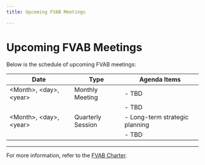```yaml
---
title: Upcoming FVAB Meetings

---
```


# Upcoming FVAB Meetings

Below is the schedule of upcoming FVAB meetings:

| Date               | Type                | Agenda Items                          |
|--------------------|---------------------|---------------------------------------|
| <Month\>, <day\>, <year\>   | Monthly Meeting     | - TBD          |
|                    |                     | - TBD|
| <Month\>, <day\>, <year\>   | Quarterly Session   | - Long-term strategic planning        |
|                    |                     | - TBD     |

---

For more information, refer to the [FVAB Charter](../charter.md).